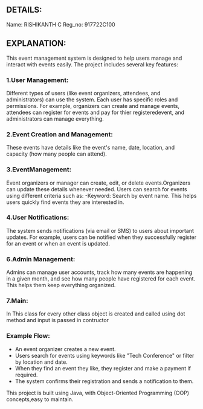 ## DETAILS:

Name: RISHIKANTH C
Reg_no: 917722C100

## EXPLANATION:

This event management system is designed to help users manage and interact with events easily. The project includes several key features:

### 1.User Management:
Different types of users (like event organizers, attendees, and administrators) can use the system. Each user has specific roles and permissions. For example, organizers can create and manage events, attendees can register for events and pay for thier registeredevent, and administrators can manage everything.

### 2.Event Creation and Management:
These events have details like the event's name, date, location, and capacity (how many people can attend). 

### 3.EventManagement:
Event organizers or manager can create, edit, or delete events.Organizers can update these details whenever needed.
Users can search for events using different criteria such as:
   -Keyword: Search by event name.
This helps users quickly find events they are interested in.

### 4.User Notifications:
The system sends notifications (via email or SMS) to users about important updates. For example, users can be notified when they successfully register for an event or when an event is updated.

### 6.Admin Management:
Admins can manage user accounts, track how many events are happening in a given month, and see how many people have registered for each event. This helps them keep everything organized.

### 7.Main:
In This class for every other class object is created and called using dot method and input is passed in contructor

### Example Flow:
- An event organizer creates a new event.
- Users search for events using keywords like "Tech Conference" or filter by location and date.
- When they find an event they like, they register and make a payment if required.
- The system confirms their registration and sends a notification to them.

This project is built using Java, with Object-Oriented Programming (OOP) concepts,easy to maintain.